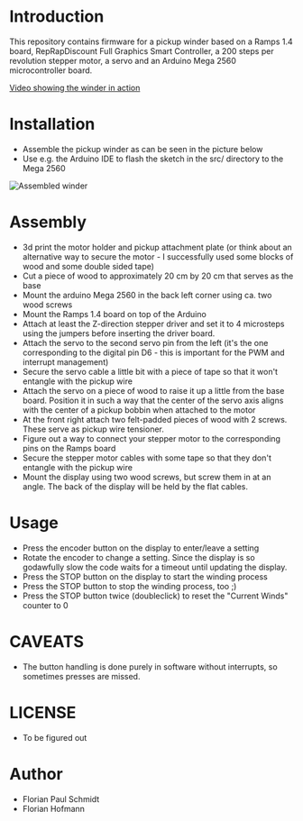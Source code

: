 # Introduction

This repository contains firmware for a pickup winder based on a Ramps 1.4 board, RepRapDiscount Full Graphics Smart Controller, a 200 steps per revolution stepper motor, a servo and an Arduino Mega 2560 microcontroller board.

[Video showing the winder in action](https://www.youtube.com/shorts/mcej-a_-2Q8)

# Installation

- Assemble the pickup winder as can be seen in the picture below
- Use e.g. the Arduino IDE to flash the sketch in the src/ directory to the Mega 2560

![Assembled winder](https://github.com/fps/OPWF/blob/master/IMG_20220405_183842.jpg)

# Assembly

- 3d print the motor holder and pickup attachment plate (or think about an alternative way to secure the motor - I successfully used some blocks of wood and some double sided tape)
- Cut a piece of wood to approximately 20 cm by 20 cm that serves as the base
- Mount the arduino Mega 2560 in the back left corner using ca. two wood screws
- Mount the Ramps 1.4 board on top of the Arduino
- Attach at least the Z-direction stepper driver and set it to 4 microsteps using the jumpers before inserting the driver board.
- Attach the servo to the second servo pin from the left (it's the one corresponding to the digital pin D6 - this is important for the PWM and interrupt management)
- Secure the servo cable a little bit with a piece of tape so that it won't entangle with the pickup wire
- Attach the servo on a piece of wood to raise it up a little from the base board. Position it in such a way that the center of the servo axis aligns with the center of a pickup bobbin when attached to the motor
- At the front right attach two felt-padded pieces of wood with 2 screws. These serve as pickup wire tensioner. 
- Figure out a way to connect your stepper motor to the corresponding pins on the Ramps board
- Secure the stepper motor cables with some tape so that they don't entangle with the pickup wire
- Mount the display using two wood screws, but screw them in at an angle. The back of the display will be held by the flat cables.

# Usage

- Press the encoder button on the display to enter/leave a setting
- Rotate the encoder to change a setting. Since the display is so godawfully slow the code waits for a timeout until updating the display.
- Press the STOP button on the display to start the winding process
- Press the STOP button to stop the winding process, too ;)
- Press the STOP button twice (doubleclick) to reset the "Current Winds" counter to 0

# CAVEATS

- The button handling is done purely in software without interrupts, so sometimes presses are missed.

# LICENSE

- To be figured out

# Author

- Florian Paul Schmidt
- Florian Hofmann  

